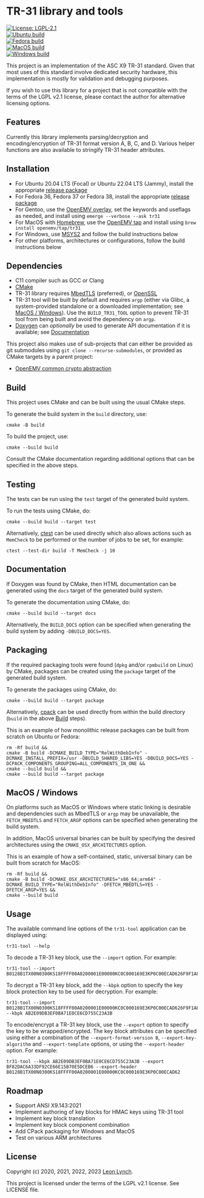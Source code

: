 TR-31 library and tools
=======================

[![License: LGPL-2.1](https://img.shields.io/github/license/openemv/tr31)](https://www.gnu.org/licenses/old-licenses/lgpl-2.1.html)<br/>
[![Ubuntu build](https://github.com/openemv/tr31/actions/workflows/ubuntu-build.yaml/badge.svg)](https://github.com/openemv/tr31/actions/workflows/ubuntu-build.yaml)<br/>
[![Fedora build](https://github.com/openemv/tr31/actions/workflows/fedora-build.yaml/badge.svg)](https://github.com/openemv/tr31/actions/workflows/fedora-build.yaml)<br/>
[![MacOS build](https://github.com/openemv/tr31/actions/workflows/macos-build.yaml/badge.svg)](https://github.com/openemv/tr31/actions/workflows/macos-build.yaml)<br/>
[![Windows build](https://github.com/openemv/tr31/actions/workflows/windows-build.yaml/badge.svg)](https://github.com/openemv/tr31/actions/workflows/windows-build.yaml)<br/>

This project is an implementation of the ASC X9 TR-31 standard. Given that
most uses of this standard involve dedicated security hardware, this
implementation is mostly for validation and debugging purposes.

If you wish to use this library for a project that is not compatible with the
terms of the LGPL v2.1 license, please contact the author for alternative
licensing options.

Features
--------

Currently this library implements parsing/decryption and encoding/encryption
of TR-31 format version A, B, C, and D. Various helper functions are also
available to stringify TR-31 header attributes.

Installation
------------

* For Ubuntu 20.04 LTS (Focal) or Ubuntu 22.04 LTS (Jammy), install the
  appropriate [release package](https://github.com/openemv/tr31/releases)
* For Fedora 36, Fedora 37 or Fedora 38, install the appropriate
  [release package](https://github.com/openemv/tr31/releases)
* For Gentoo, use  the
  [OpenEMV overlay](https://github.com/openemv/openemv-overlay), set the
  keywords and useflags as needed, and install using
  `emerge --verbose --ask tr31`
* For MacOS with [Homebrew](https://brew.sh/), use the
  [OpenEMV tap](https://github.com/openemv/homebrew-tap) and install using
  `brew install openemv/tap/tr31`
* For Windows, use [MSYS2](https://www.msys2.org/) and follow the build
  instructions below
* For other platforms, architectures or configurations, follow the build
  instructions below

Dependencies
------------

* C11 compiler such as GCC or Clang
* [CMake](https://cmake.org/)
* TR-31 library requires [MbedTLS](https://github.com/Mbed-TLS/mbedtls)
  (preferred), or [OpenSSL](https://www.openssl.org/)
* TR-31 tool will be built by default and requires `argp` (either via Glibc, a
  system-provided standalone or a downloaded implementation; see
  [MacOS / Windows](#macos--windows)). Use the `BUILD_TR31_TOOL` option to
  prevent TR-31 tool from being built and avoid the dependency on `argp`.
* [Doxygen](https://github.com/doxygen/doxygen) can _optionally_ be used to
  generate API documentation if it is available; see
  [Documentation](#documentation)

This project also makes use of sub-projects that can either be provided as
git submodules using `git clone --recurse-submodules`, or provided as CMake
targets by a parent project:
* [OpenEMV common crypto abstraction](https://github.com/openemv/crypto)

Build
-----

This project uses CMake and can be built using the usual CMake steps.

To generate the build system in the `build` directory, use:
```
cmake -B build
```

To build the project, use:
```
cmake --build build
```

Consult the CMake documentation regarding additional options that can be
specified in the above steps.

Testing
-------

The tests can be run using the `test` target of the generated build system.

To run the tests using CMake, do:
```
cmake --build build --target test
```

Alternatively, [ctest](https://cmake.org/cmake/help/latest/manual/ctest.1.html)
can be used directly which also allows actions such as `MemCheck` to be
performed or the number of jobs to be set, for example:
```
ctest --test-dir build -T MemCheck -j 10
```

Documentation
-------------

If Doxygen was found by CMake, then HTML documentation can be generated using
the `docs` target of the generated build system.

To generate the documentation using CMake, do:
```
cmake --build build --target docs
```

Alternatively, the `BUILD_DOCS` option can be specified when generating the
build system by adding `-DBUILD_DOCS=YES`.

Packaging
---------

If the required packaging tools were found (`dpkg` and/or `rpmbuild` on Linux)
by CMake, packages can be created using the `package` target of the generated
build system.

To generate the packages using CMake, do:
```
cmake --build build --target package
```

Alternatively, [cpack](https://cmake.org/cmake/help/latest/manual/cpack.1.html)
can be used directly from within the build directory (`build` in the above
[Build](#build) steps).

This is an example of how monolithic release packages can be built from
scratch on Ubuntu or Fedora:
```
rm -Rf build &&
cmake -B build -DCMAKE_BUILD_TYPE="RelWithDebInfo" -DCMAKE_INSTALL_PREFIX=/usr -DBUILD_SHARED_LIBS=YES -DBUILD_DOCS=YES -DCPACK_COMPONENTS_GROUPING=ALL_COMPONENTS_IN_ONE &&
cmake --build build &&
cmake --build build --target package
```

MacOS / Windows
---------------

On platforms such as MacOS or Windows where static linking is desirable and
dependencies such as MbedTLS or `argp` may be unavailable, the `FETCH_MBEDTLS`
and `FETCH_ARGP` options can be specified when generating the build system.

In addition, MacOS universal binaries can be built by specifying the desired
architectures using the `CMAKE_OSX_ARCHITECTURES` option.

This is an example of how a self-contained, static, universal binary can be
built from scratch for MacOS:
```
rm -Rf build &&
cmake -B build -DCMAKE_OSX_ARCHITECTURES="x86_64;arm64" -DCMAKE_BUILD_TYPE="RelWithDebInfo" -DFETCH_MBEDTLS=YES -DFETCH_ARGP=YES &&
cmake --build build
```

Usage
-----

The available command line options of the `tr31-tool` application can be
displayed using:
```
tr31-tool --help
```

To decode a TR-31 key block, use the `--import` option. For example:
```
tr31-tool --import B0128B1TX00N0300KS18FFFF00A0200001E00000KC0C000169E3KP0C00ECAD626F9F1A826814AA066D86C8C18BD0E14033E1EBEC75BEDF586E6E325F3AA8C0E5
```

To decrypt a TR-31 key block, add the `--kbpk` option to specify the key block
protection key to be used for decryption. For example:
```
tr31-tool --import B0128B1TX00N0300KS18FFFF00A0200001E00000KC0C000169E3KP0C00ECAD626F9F1A826814AA066D86C8C18BD0E14033E1EBEC75BEDF586E6E325F3AA8C0E5 --kbpk AB2E09DB3EF0BA71E0CE6CD755C23A3B
```

To encode/encrypt a TR-31 key block, use the `--export` option to specify the
key to be wrapped/encrypted. The key block attributes can be specified using
either a combination of the `--export-format-version B`,
`--export-key-algorithm` and `--export-template` options, or using the
`--export-header` option. For example:
```
tr31-tool --kbpk AB2E09DB3EF0BA71E0CE6CD755C23A3B --export BF82DAC6A33DF92CE66E15B70E5DCEB6 --export-header B0128B1TX00N0300KS18FFFF00A0200001E00000KC0C000169E3KP0C00ECAD62
```

Roadmap
-------

* Support ANSI X9.143:2021
* Implement authoring of key blocks for HMAC keys using TR-31 tool
* Implement key block translation
* Implement key block component combination
* Add CPack packaging for Windows and MacOS
* Test on various ARM architectures

License
-------

Copyright (c) 2020, 2021, 2022, 2023 [Leon Lynch](https://github.com/leonlynch).

This project is licensed under the terms of the LGPL v2.1 license. See LICENSE file.
